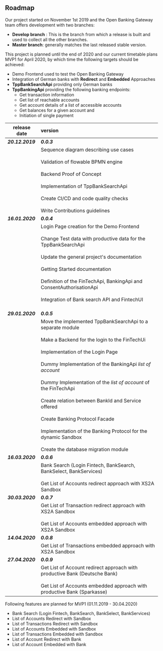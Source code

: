 ## Roadmap

Our project started on November 1st 2019 and the Open Banking Gateway team offers development with two branches: 

* **Develop branch** : This is the branch from which a release is built and used to collect all the other branches. 
* **Master branch**: generally matches the last released stable version.

This project is planned until the end of 2020 and our current timetable plans MVP1 for April 2020, by which time the following targets should be achieved:
* Demo Frontend used to test the Open Banking Gateway
* Integration of German banks with **Redirect** and **Embedded** Approaches 
* **TppBankSearchApi** providing only German banks 
* **TppBankingApi** providing the following banking endpoints:
    * Get transaction information
    * Get list of reachable accounts
    * Get account details of a list of accessible accounts
    * Get balances for a given account and 
    * Initiation of single payment

| release date       | version           |
| ------------- |:-------------|
| ***20.12.2019***      | ***0.0.3*** | 
|            |  Sequence diagram describing use cases<br/><br/>Validation of  flowable BPMN engine<br/><br/>Backend Proof of Concept <br/><br/>Implementation of TppBankSearchApi <br/><br/>Create CI/CD and code quality checks <br/><br/>Write Contributions guidelines| 
|***16.01.2020***     |***0.0.4***    |
|            |Login Page creation for the Demo Frontend<br/><br/>Change Test data with productive data for the TppBankSearchApi<br/><br/>Update the general project's documentation<br/><br/>Getting Started documentation<br/><br/>Definition of the FinTechApi, BankingApi and ConsentAuthorisationApi<br/><br/>Integration of Bank search API and FintechUI<br/><br/>       |
| ***29.01.2020***      | ***0.0.5*** | 
|            |Move the implemented TppBankSearchApi to a separate module<br/><br/>Make a Backend for the login to the FinTechUi<br/><br/>Implementation of the Login Page<br/><br/>Dummy Implementation of the BankingApi *list of account* <br/><br/>Dummy Implementation of the *list of account* of the FinTechApi<br/><br/> Create relation between BankId and Service offered<br/><br/>Create Banking Protocol Facade<br/><br/>Implementation of the Banking Protocol for the dynamic Sandbox<br/><br/>Create the database migration module| 
| ***16.03.2020***      | ***0.0.6*** | 
|            |  Bank Search (Login Fintech, BankSearch, BankSelect, BankServices) <br/><br/>Get List of Accounts redirect approach with XS2A Sandbox|
| ***30.03.2020***      | ***0.0.7*** | 
|            |  Get List of Transaction redirect approach with XS2A Sandbox <br/><br/>Get List of Accounts embedded approach with XS2A Sandbox|
| ***14.04.2020***      | ***0.0.8*** | 
|            |  Get List of Transactions embedded approach with XS2A Sandbox|
| ***27.04.2020***      | ***0.0.9*** | 
|            |  Get List of Account redirect approach with productive Bank (Deutsche Bank)<br/><br/>Get List of Accounts embedded approach with productive Bank (Sparkasse)|

Following features are planned for MVP1 (01.11.2019 - 30.04.2020)
* Bank Search (Login Fintech, BankSearch, BankSelect, BankServices)
* List of Accounts Redirect with Sandbox
* List of Transactions Redirect with Sandbox
* List of Accounts Embedded with Sandbox
* List of Transactions Embedded with Sandbox
* List of Account Redirect with Bank
* List of Account Embedded with Bank
